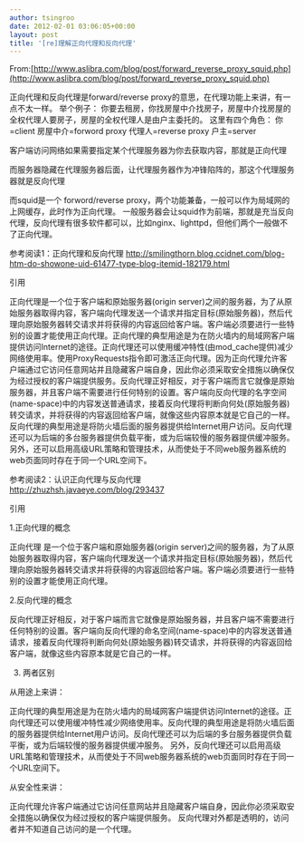 ```yaml
---
author: tsingroo
date: 2012-02-01 03:06:05+00:00
layout: post
title: '[re]理解正向代理和反向代理'
---
```


From:[http://www.aslibra.com/blog/post/forward_reverse_proxy_squid.php](http://www.aslibra.com/blog/post/forward_reverse_proxy_squid.php)


正向代理和反向代理是forward/reverse proxy的意思，在代理功能上来讲，有一点不太一样。
举个例子：
你要去租房，你找房屋中介找房子，房屋中介找房屋的全权代理人要房子，房屋的全权代理人是由户主委托的。
这里有四个角色：
你=client
房屋中介=forword proxy
代理人=reverse proxy
户主=server
<!-- more -->客户端访问网络如果需要指定某个代理服务器为你去获取内容，那就是正向代理
而服务器隐藏在代理服务器后面，让代理服务器作为冲锋陷阵的，那这个代理服务器就是反向代理

而squid是一个 forword/reverse proxy，两个功能兼备，一般可以作为局域网的上网缓存，此时作为正向代理。
一般服务器会让squid作为前端，那就是充当反向代理，反向代理有很多软件都可以，比如nginx、lighttpd，但他们两个一般做不了正向代理。

参考阅读1：正向代理和反向代理
http://smilingthorn.blog.ccidnet.com/blog-htm-do-showone-uid-61477-type-blog-itemid-182179.html





引用




正向代理是一个位于客户端和原始服务器(origin server)之间的服务器，为了从原始服务器取得内容，客户端向代理发送一个请求并指定目标(原始服务器)，然后代理向原始服务器转交请求并将获得的内容返回给客户端。客户端必须要进行一些特别的设置才能使用正向代理。正向代理的典型用途是为在防火墙内的局域网客户端提供访问Internet的途径。正向代理还可以使用缓冲特性(由mod_cache提供)减少网络使用率。使用ProxyRequests指令即可激活正向代理。因为正向代理允许客户端通过它访问任意网站并且隐藏客户端自身，因此你必须采取安全措施以确保仅为经过授权的客户端提供服务。反向代理正好相反，对于客户端而言它就像是原始服务器，并且客户端不需要进行任何特别的设置。客户端向反向代理的名字空间(name-space)中的内容发送普通请求，接着反向代理将判断向何处(原始服务器)转交请求，并将获得的内容返回给客户端，就像这些内容原本就是它自己的一样。反向代理的典型用途是将防火墙后面的服务器提供给Internet用户访问。反向代理还可以为后端的多台服务器提供负载平衡，或为后端较慢的服务器提供缓冲服务。另外，还可以启用高级URL策略和管理技术，从而使处于不同web服务器系统的web页面同时存在于同一个URL空间下。





参考阅读2：认识正向代理与反向代理
http://zhuzhsh.javaeye.com/blog/293437





引用




1.正向代理的概念

正向代理 是一个位于客户端和原始服务器(origin server)之间的服务器，为了从原始服务器取得内容，客户端向代理发送一个请求并指定目标(原始服务器)，然后代理向原始服务器转交请求并将获得的内容返回给客户端。客户端必须要进行一些特别的设置才能使用正向代理。

2.反向代理的概念

反向代理正好相反，对于客户端而言它就像是原始服务器，并且客户端不需要进行任何特别的设置。客户端向反向代理的命名空间(name-space)中的内容发送普通请求，接着反向代理将判断向何处(原始服务器)转交请求，并将获得的内容返回给客户端，就像这些内容原本就是它自己的一样。

3. 两者区别

从用途上来讲：

正向代理的典型用途是为在防火墙内的局域网客户端提供访问Internet的途径。正向代理还可以使用缓冲特性减少网络使用率。反向代理的典型用途是将防火墙后面的服务器提供给Internet用户访问。反向代理还可以为后端的多台服务器提供负载平衡，或为后端较慢的服务器提供缓冲服务。
另外，反向代理还可以启用高级URL策略和管理技术，从而使处于不同web服务器系统的web页面同时存在于同一个URL空间下。

从安全性来讲：

正向代理允许客户端通过它访问任意网站并且隐藏客户端自身，因此你必须采取安全措施以确保仅为经过授权的客户端提供服务。
反向代理对外都是透明的，访问者并不知道自己访问的是一个代理。
